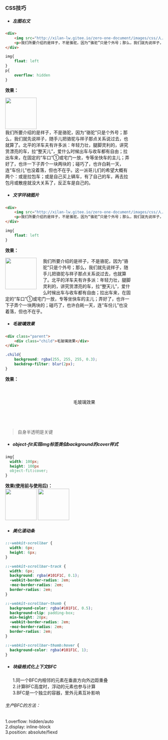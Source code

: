 ### CSS技巧  
+ ##### 左图右文  
``` html
<div>
    <img src="http://xilan-lw.gitee.io/zero-one-document/images/css/人.png">
    <p>我们所要介绍的是祥子，不是骆驼，因为“骆驼”只是个外号；那么，我们就先说祥子，随手儿把骆驼与祥子那点关系说过去，也就算了。北平的洋车夫有许多派：年轻力壮，腿脚灵利的，讲究赁漂亮的车，拉“整天儿”，爱什么时候出车与收车都有自由；拉出车来，在固定的“车口”①或宅门一放，专等坐快车的主儿；弄好了，也许一下子弄个一块两块的；碰巧了，也许白耗一天，连“车份儿”也没着落，但也不在乎。这一派哥儿们的希望大概有两个：或是拉包车；或是自己买上辆车，有了自己的车，再去拉包月或散座就没大关系了，反正车是自己的。</p>
</div>
```
``` css
img{
    float: left
}
p{
    overflow: hidden
}
```
<b>效果：</b>
<div>
    <img src="http://xilan-lw.gitee.io/zero-one-document/images/css/人.jpg" style="width: 100px; margin-right: 20px; float: left">
    <p style="width: 400px;overflow: hidden">我们所要介绍的是祥子，不是骆驼，因为“骆驼”只是个外号；那么，我们就先说祥子，随手儿把骆驼与祥子那点关系说过去，也就算了。北平的洋车夫有许多派：年轻力壮，腿脚灵利的，讲究赁漂亮的车，拉“整天儿”，爱什么时候出车与收车都有自由；拉出车来，在固定的“车口”①或宅门一放，专等坐快车的主儿；弄好了，也许一下子弄个一块两块的；碰巧了，也许白耗一天，连“车份儿”也没着落，但也不在乎。这一派哥儿们的希望大概有两个：或是拉包车；或是自己买上辆车，有了自己的车，再去拉包月或散座就没大关系了，反正车是自己的。</p>
</div>  

+ ##### 文字环绕图片  
``` html
<div>
    <img src="http://xilan-lw.gitee.io/zero-one-document/images/css/人.png">
    <p>我们所要介绍的是祥子，不是骆驼，因为“骆驼”只是个外号；那么，我们就先说祥子，随手儿把骆驼与祥子那点关系说过去，也就算了。北平的洋车夫有许多派：年轻力壮，腿脚灵利的，讲究赁漂亮的车，拉“整天儿”，爱什么时候出车与收车都有自由；拉出车来，在固定的“车口”①或宅门一放，专等坐快车的主儿；弄好了，也许一下子弄个一块两块的；碰巧了，也许白耗一天，连“车份儿”也没着落，但也不在乎。</p>
</div>
```
``` css
img{
    float: left
}
```
<b>效果：</b>
<div>
    <img src="http://xilan-lw.gitee.io/zero-one-document/images/css/人.jpg" style="width: 100px; margin: 0 20px 20px 0; float: left">
    <p style="width: 400px;">我们所要介绍的是祥子，不是骆驼，因为“骆驼”只是个外号；那么，我们就先说祥子，随手儿把骆驼与祥子那点关系说过去，也就算了。北平的洋车夫有许多派：年轻力壮，腿脚灵利的，讲究赁漂亮的车，拉“整天儿”，爱什么时候出车与收车都有自由；拉出车来，在固定的“车口”①或宅门一放，专等坐快车的主儿；弄好了，也许一下子弄个一块两块的；碰巧了，也许白耗一天，连“车份儿”也没着落，但也不在乎。</p>
</div>  

+ ##### 毛玻璃效果
``` html
<div class="parent">
    <div class="child">毛玻璃效果</div>
</div>
```
``` css
.child{
    background: rgba(255, 255, 255, 0.3);
    backdrop-filter: blur(2px);
}
```
<b>效果：</b>
<div class="parent" style="height: 100px; padding: 10px; background: url('http://xilan-lw.gitee.io/zero-one-document/images/css/人.jpg') center repeat">
    <div class="child" style="background: rgba(255, 255, 255, 0.3);backdrop-filter: blur(2px); line-height: 80px ;text-align: center">毛玻璃效果</div>
</div>  

> 自身半透明是关键  

+ ##### object-fit实现img标签类似background的cover样式  

``` css
img{
  width: 100px;
  height: 100px
  object-fit:cover;
}
```
<b>效果(使用前与使用后)：</b>  
<img src="http://xilan-lw.gitee.io/zero-one-document/images/css/人01.jpg" style="width: 100px; height: 100px">
<img src="http://xilan-lw.gitee.io/zero-one-document/images/css/人01.jpg" style="object-fit:cover; width: 100px; height: 100px">  

+ ##### 美化滚动条  

``` css
::-webkit-scrollbar {
  width: 6px;
  height: 6px;
}

::-webkit-scrollbar-track {
  width: 6px;
  background: rgba(#101F1C, 0.1);
  -webkit-border-radius: 2em;
  -moz-border-radius: 2em;
  border-radius: 2em;
}

::-webkit-scrollbar-thumb {
  background-color: rgba(#101F1C, 0.5);
  background-clip: padding-box;
  min-height: 28px;
  -webkit-border-radius: 2em;
  -moz-border-radius: 2em;
  border-radius: 2em;
}

::-webkit-scrollbar-thumb:hover {
  background-color: rgba(#101F1C, 1);
}
```  

+ ##### 块级格式化上下文BFC  
  1.同一个BFC内相邻的元素在垂直方向外边距重叠  
  2.计算BFC高度时，浮动的元素也参与计算  
  3.BFC是一个独立的容器，里外元素互补影响  
###### 生产BFC的方法：  
  1.overflow: hidden/auto  
  2.display: inline-block  
  3.position: absolute/fiexd  
